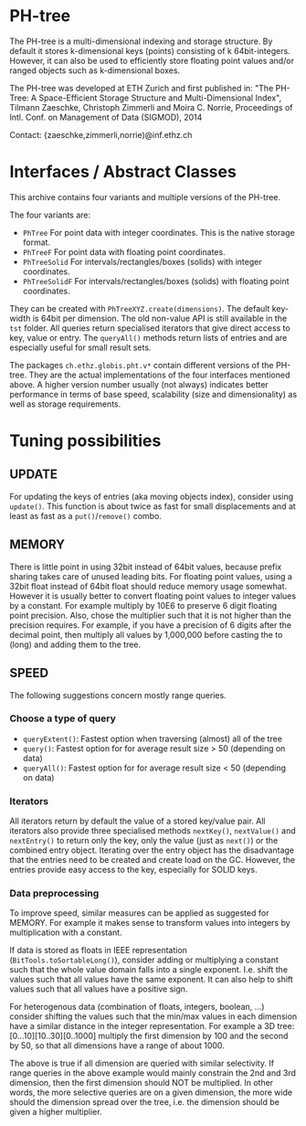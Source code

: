 # PH-tree

The PH-tree is a multi-dimensional indexing and storage structure.
By default it stores k-dimensional keys (points) consisting of k 64bit-integers. However, it can also be used
to efficiently store floating point values and/or ranged objects such as k-dimensional boxes.

The PH-tree was developed at ETH Zurich and first published in:
"The PH-Tree: A Space-Efficient Storage Structure and Multi-Dimensional Index", 
Tilmann Zaeschke, Christoph Zimmerli and Moira C. Norrie, 
Proceedings of Intl. Conf. on Management of Data (SIGMOD), 2014

Contact:
{zaeschke,zimmerli,norrie)@inf.ethz.ch


# Interfaces / Abstract Classes

This archive contains four variants and multiple versions of the PH-tree.

The four variants are:

- ```PhTree```          For point data with integer coordinates. This is the native storage format.
- ```PhTreeF```         For point data with floating point coordinates.
- ```PhTreeSolid```     For intervals/rectangles/boxes (solids) with integer coordinates.
- ```PhTreeSolidF```    For intervals/rectangles/boxes (solids) with floating point coordinates.

They can be created with ```PhTreeXYZ.create(dimensions)```. The default key-width is 64bit per dimension.
The old non-value API is still available in the ```tst``` folder.
All queries return specialised iterators that give direct access to key, value or entry.
The ```queryAll()``` methods return lists of entries and are especially useful for small result sets. 

The packages ```ch.ethz.globis.pht.v*``` contain different versions of the PH-tree. They are the actual
implementations of the four interfaces mentioned above.
A higher version number usually (not always) indicates better performance in terms of base speed,
scalability (size and dimensionality) as well as storage requirements.


# Tuning possibilities


## UPDATE

For updating the keys of entries (aka moving objects index), consider using ```update()```. This function
is about twice as fast for small displacements and at least as fast as a ```put()```/```remove()``` combo.


## MEMORY

There is little point in using 32bit instead of 64bit values, because prefix sharing takes care of
unused leading bits.
For floating point values, using a 32bit float instead of 64bit float should reduce memory usage
somewhat. However it is usually better to convert floating point values to integer values by a
constant. For example multiply by 10E6 to preserve 6 digit floating point precision.
Also, chose the multiplier such that it is not higher than the precision requires.
For example, if you have a precision of 6 digits after the decimal point, then multiply all values
by 1,000,000 before casting the to (long) and adding them to the tree.


## SPEED

The following suggestions concern mostly range queries.


### Choose a type of query

- ```queryExtent()```: Fastest option when traversing (almost) all of the tree
- ```query()```:       Fastest option for for average result size > 50 (depending on data)
- ```queryAll()```:    Fastest option for for average result size < 50 (depending on data)


### Iterators

All iterators return by default the value of a stored key/value pair. All iterators also provide
three specialised methods ```nextKey()```, ```nextValue()``` and ```nextEntry()``` to return only the key, only the 
value (just as ```next()```) or the combined entry object. Iterating over the entry object has the 
disadvantage that the entries need to be created and create load on the GC. However, the entries
provide easy access to the key, especially for SOLID keys.


### Data preprocessing

To improve speed, similar measures can be applied as suggested for MEMORY. For example it makes 
sense to transform values into integers by multiplication with a constant.

If data is stored as floats in IEEE representation (```BitTools.toSortableLong()```), consider adding
or multiplying a constant such that the whole value domain falls into a single exponent. I.e.
shift the values such that all values have the same exponent. It can also help to shift values
such that all values have a positive sign.

For heterogenous data (combination of floats, integers, boolean, ...) consider shifting the
values such that the min/max values in each dimension have a similar distance in the integer 
representation. For example a 3D tree: [0...10][10..30][0..1000] multiply the first dimension by
100 and the second by 50, so that all dimensions have a range of about 1000.

The above is true if all dimension are queried with similar selectivity. If range queries in the
above example would mainly constrain the 2nd and 3rd dimension, then the first dimension should
NOT be multiplied. In other words, the more selective queries are on a given dimension, the more
wide should the dimension spread over the tree, i.e. the dimension should be given a higher 
multiplier.

  
